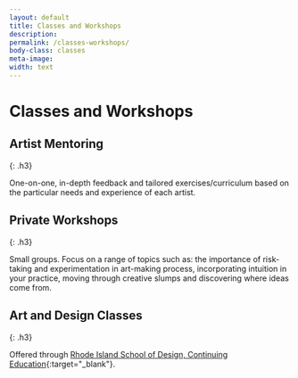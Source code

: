 ```yaml
---
layout: default
title: Classes and Workshops
description: 
permalink: /classes-workshops/
body-class: classes
meta-image:
width: text
---
```


# Classes and Workshops

## Artist Mentoring
{: .h3}

One-on-one, in-depth feedback and tailored exercises/curriculum based on the particular needs and experience of each artist.

## Private Workshops
{: .h3}

Small groups. Focus on a range of topics such as: the importance of risk-taking and experimentation in art-making process, incorporating intuition in your practice, moving through creative slumps and discovering where ideas come from.

## Art and Design Classes
{: .h3}

Offered through [Rhode Island School of Design, Continuing Education](https://ce.risd.edu/){:target="_blank"}.
